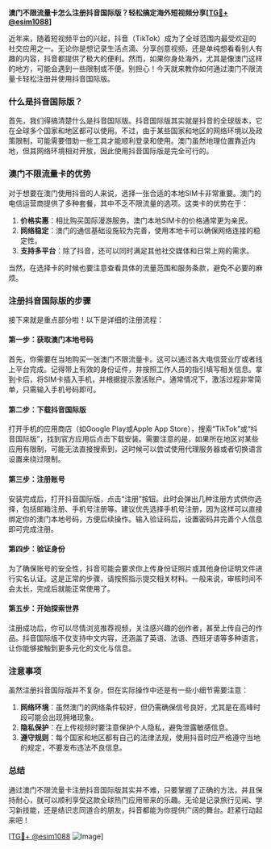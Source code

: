 **澳门不限流量卡怎么注册抖音国际版？轻松搞定海外短视频分享[[TG💪+ @esim1088](https://t.me/s/esim1088)]**

近年来，随着短视频平台的兴起，抖音（TikTok）成为了全球范围内最受欢迎的社交应用之一。无论你是想记录生活点滴、分享创意视频，还是单纯想看看别人有趣的内容，抖音都提供了极大的便利。然而，如果你身处海外，尤其是像澳门这样的地方，可能会遇到一些限制或不便。别担心！今天就来教你如何通过澳门不限流量卡轻松注册并使用抖音国际版。

### 什么是抖音国际版？

首先，我们得搞清楚什么是抖音国际版。抖音国际版其实就是抖音的全球版本，它在全球多个国家和地区都可以使用。不过，由于某些国家和地区的网络环境以及政策限制，可能需要借助一些工具才能顺利登录和使用。澳门虽然地理位置靠近内地，但其网络环境相对开放，因此使用抖音国际版是完全可行的。

### 澳门不限流量卡的优势

对于想要在澳门使用抖音的人来说，选择一张合适的本地SIM卡非常重要。澳门的电信运营商提供了多种套餐，其中不乏不限流量的选项。这类卡的优势在于：

1. **价格实惠**：相比购买国际漫游服务，澳门本地SIM卡的价格通常更为亲民。
2. **网络稳定**：澳门的通信基础设施较为完善，使用本地卡可以确保网络连接的稳定性。
3. **支持多平台**：除了抖音，还可以同时满足其他社交媒体和日常上网的需求。

当然，在选择卡的时候也要注意查看具体的流量范围和服务条款，避免不必要的麻烦。

### 注册抖音国际版的步骤

接下来就是重点部分啦！以下是详细的注册流程：

#### 第一步：获取澳门本地号码

首先，你需要在当地购买一张澳门不限流量卡。这可以通过各大电信营业厅或者线上平台完成。记得带上有效的身份证件，并按照工作人员的指引填写相关信息。拿到卡后，将SIM卡插入手机，并根据提示激活账户。通常情况下，激活过程非常简单，只需输入手机号码即可。

#### 第二步：下载抖音国际版

打开手机的应用商店（如Google Play或Apple App Store），搜索“TikTok”或“抖音国际版”，找到官方应用后点击下载安装。需要注意的是，如果所在地区对某些应用有限制，可能无法直接搜索到，这时候可以尝试使用代理服务器或者切换语言设置来绕过限制。

#### 第三步：注册账号

安装完成后，打开抖音国际版，点击“注册”按钮。此时会弹出几种注册方式供你选择，包括邮箱注册、手机号注册等。建议优先选择手机号注册，因为这样可以直接绑定你的澳门本地号码，方便后续操作。输入验证码后，设置密码并完善个人信息即可完成注册。

#### 第四步：验证身份

为了确保账号的安全性，抖音可能会要求你上传身份证照片或其他身份证明文件进行实名认证。这是正常的步骤，请按照指示提交相关材料。一般来说，审核时间不会太长，完成后就能正常使用了。

#### 第五步：开始探索世界

注册成功后，你可以尽情浏览推荐视频，关注感兴趣的创作者，甚至上传自己的作品。抖音国际版不仅支持中文内容，还涵盖了英语、法语、西班牙语等多种语言，让你能够接触到更多元化的文化与信息。

### 注意事项

虽然注册抖音国际版并不复杂，但在实际操作中还是有一些小细节需要注意：

1. **网络环境**：虽然澳门的网络条件较好，但仍需确保信号良好，尤其是在高峰时段可能会出现拥堵现象。
2. **隐私保护**：在上传视频时要注意保护个人隐私，避免泄露敏感信息。
3. **遵守规则**：每个国家和地区都有自己的法律法规，使用抖音时应严格遵守当地的规定，不要发布违法不良信息。

### 总结

通过澳门不限流量卡注册抖音国际版其实并不难，只要掌握了正确的方法，并且保持耐心，就可以顺利享受这款全球热门应用带来的乐趣。无论是记录旅行见闻、学习新技能，还是结识志同道合的朋友，抖音都能为你提供广阔的舞台。赶紧行动起来吧！

[[TG💪+ @esim1088](https://t.me/s/esim1088) ![Image](https://i.postimg.cc/4NQfJmqS/Snipaste-2025-05-13-00-14-12.png)]